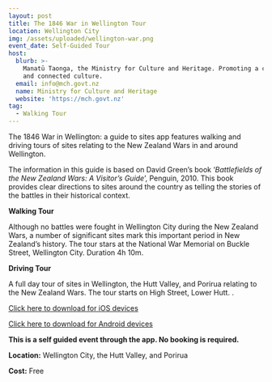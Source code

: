 ```yaml
---
layout: post
title: The 1846 War in Wellington Tour
location: Wellington City
img: /assets/uploaded/wellington-war.png
event_date: Self-Guided Tour
host:
  blurb: >-
    Manatū Taonga, the Ministry for Culture and Heritage. Promoting a confident
    and connected culture.
  email: info@mch.govt.nz
  name: Ministry for Culture and Heritage
  website: 'https://mch.govt.nz'
tag:
  - Walking Tour
---
```

The 1846 War in Wellington: a guide to sites app features walking and driving tours of sites relating to the New Zealand Wars in and around Wellington. 

The information in this guide is based on David Green’s book ‘_Battlefields of the New Zealand Wars: A Visitor’s Guide_’, Penguin, 2010. This book provides clear directions to sites around the country as telling the stories of the battles in their historical context.

**Walking Tour**

Although no battles were fought in Wellington City during the New Zealand Wars, a number of significant sites mark this important period in New Zealand’s history. The tour stars at the National War Memorial on Buckle Street, Wellington City. Duration 4h 10m.

**Driving Tour**

A full day tour of sites in Wellington, the Hutt Valley, and Porirua relating to the New Zealand Wars. The tour starts on High Street, Lower Hutt. . 

[Click here to download for iOS devices](https://itunes.apple.com/nz/app/1846-war-in-wellington-guide/id694881195?mt=8)

[Click here to download for Android devices](https://play.google.com/store/apps/details?id=com.mytoursapp.android.app387)

**This is a self guided event through the app. No booking is required.**

**Location:** Wellington City, the Hutt Valley, and Porirua 

**Cost:** Free
